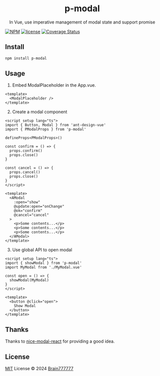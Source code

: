 <h1 align="center">p-modal</h1>
<p align="center">In Vue, use imperative management of modal state and support promise</p>

[![NPM](https://img.shields.io/npm/v/p-modal.svg)](https://www.npmjs.com/package/p-modal)
[![license](https://img.shields.io/npm/l/p-modal)](https://github.com/Brain777777/p-modal/blob/main/LICENSE)
[![Coverage Status](https://codecov.io/github/Brain777777/p-modal/graph/badge.svg)](https://codecov.io/github/Brain777777/p-modal)

## Install
```bash
npm install p-modal
```

## Usage
1. Embed ModalPlaceholder in the App.vue.
  ```vue
  <template>
    <ModalPlaceholder />
  </template>
  ```
2. Create a modal component
  ```vue
  <script setup lang="ts">
  import { Button, Modal } from 'ant-design-vue'
  import { PModalProps } from 'p-modal'

  defineProps<PModalProps>()

  const confirm = () => {
    props.confirm()
    props.close()
  }

  const cancel = () => {
    props.cancel()
    props.close()
  }
  </script>

  <template>
    <AModal
      :open="show"
      @update:open="onChange"
      @ok="confirm"
      @cancel="cancel"
    >
      <p>Some contents...</p>
      <p>Some contents...</p>
      <p>Some contents...</p>
    </AModal>
  </template>
  ```
3. Use global API to open modal
  ```vue
  <script setup lang="ts">
  import { showModal } from 'p-modal'
  import MyModal from './MyModal.vue'

  const open = () => {
    showModal(MyModal)
  }
  </script>

  <template>
    <button @click="open">
      Show Modal
    </button>
  </template>
  ```

## Thanks

Thanks to [nice-modal-react](https://github.com/eBay/nice-modal-react) for providing a good idea.

## License
[MIT](LICENSE)  License © 2024 [Brain777777](https://github.com/Brain777777)
